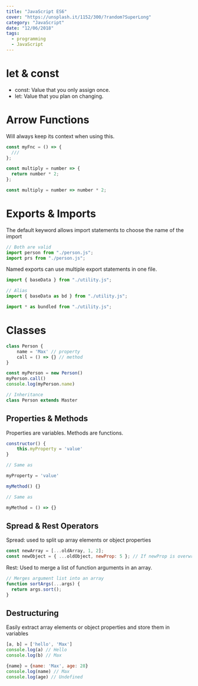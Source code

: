 ```yaml
---
title: "JavaScript ES6"
cover: "https://unsplash.it/1152/300/?random?SuperLong"
category: "JavaScript"
date: "12/06/2018"
tags:
  - programming
  - JavaScript
---
```


# let & const

- const: Value that you only assign once.
- let: Value that you plan on changing.

# Arrow Functions

Will always keep its context when using this.

```javascript
const myFnc = () => {
  ///
};

const multiply = number => {
  return number * 2;
};

const multiply = number => number * 2;
```

# Exports & Imports

The default keyword allows import statements to choose the name of the import

```javascript
// Both are valid
import person from "./person.js";
import prs from "./person.js";
```

Named exports can use multiple export statements in one file.

```javascript
import { baseData } from "./utility.js";

// Alias
import { baseData as bd } from "./utility.js";

import * as bundled from "./utility.js";
```

# Classes

```javascript
class Person {
    name = 'Max' // property
    call = () => {} // method
}

const myPerson = new Person()
myPerson.call()
console.log(myPerson.name)

// Inheritance
class Person extends Master
```

## Properties & Methods

Properties are variables.
Methods are functions.

```javascript
constructor() {
    this.myProperty = 'value'
}

// Same as

myProperty = 'value'

myMethod() {}

// Same as

myMethod = () => {}
```

## Spread & Rest Operators

Spread: used to split up array elements or object properties

```javascript
const newArray = [...oldArray, 1, 2];
const newObject = { ...oldObject, newProp: 5 }; // If newProp is overwritten in oldObject is present
```

Rest: Used to merge a list of function arguments in an array.

```javascript
// Merges argument list into an array
function sortArgs(...args) {
  return args.sort();
}
```

## Destructuring

Easily extract array elements or object properties and store them in variables

```javascript
[a, b] = ['hello', 'Max']
console.log(a) // Hello
console.log(b) // Max

{name} = {name: 'Max', age: 28}
console.log(name) // Max
console.log(age) // Undefined
```
